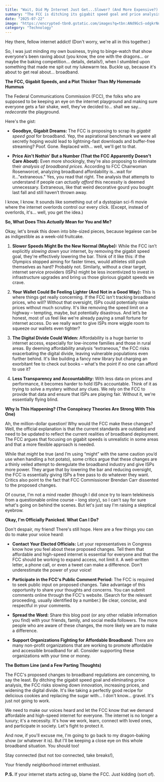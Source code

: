 ```yaml
---
title: "Wait, Did My Internet Just Get...Slower? (And More Expensive?) - The FCC's Broadband Plot Twist!"
summary: "The FCC is ditching its gigabit speed goal and price analysis for broadband. Is your wallet tingling with premonitions of higher bills? Let's unpack this spicy internet drama."
date: "2025-07-22"
image: "https://encrypted-tbn0.gstatic.com/images?q=tbn:ANd9GcS-odgkrNulhe1l3JmD-2h5Tn-DK988SfOxlg&s"
category: "Technology"
---
```


Hey there, fellow internet addict! (Don't worry, we're all in this together.)

So, I was just minding my own business, trying to binge-watch that show everyone's been raving about (you know, the one with the dragons… or maybe the baking competition… details, details!), when I stumbled upon something that made me spit out my lukewarm tea. Buckle up, because it's about to get real about… broadband.

**The FCC, Gigabit Speeds, and a Plot Thicker Than My Homemade Hummus**

The Federal Communications Commission (FCC), the folks who are supposed to be keeping an eye on the internet playground and making sure everyone gets a fair shake, well, they've decided to… shall we say… _redecorate_ the playground.

Here's the gist:

- **Goodbye, Gigabit Dreams:** The FCC is proposing to scrap its _gigabit speed goal_ for broadband. Yep, the aspirational benchmark we were all secretly hoping would lead to lightning-fast downloads and buffer-free streaming? Poof. Gone. Replaced with… well, we'll get to that.

- **Price Ain't Nothin' But a Number (That the FCC Apparently Doesn't Care About):** Even more shockingly, they're also proposing to eliminate their _analysis of broadband prices_. According to FCC Chairwoman Rosenworcel, analyzing broadband affordability is…wait for it…"extraneous." Yes, you read that right. The analysis that attempts to understand if people can _actually afford_ this necessity is deemed unnecessary. Extraneous, like that weird decorative gourd you bought last fall and still haven’t thrown away.

I know, I know. It sounds like something out of a dystopian sci-fi movie where the internet overlords control our every click. (Except, instead of overlords, it's… well, you get the idea.)

**So, What Does This _Actually_ Mean for You and Me?**

Okay, let's break this down into bite-sized pieces, because legalese can be as indigestible as a week-old fruitcake.

1.  **Slower Speeds Might Be the New Normal (Maybe):** While the FCC isn’t explicitly _slowing down_ your internet, by removing the gigabit speed goal, they're effectively lowering the bar. Think of it like this: if the Olympics stopped aiming for faster times, would athletes still push themselves as hard? Probably not. Similarly, without a clear target, internet service providers (ISPs) might be less incentivized to invest in infrastructure upgrades and bring us those glorious gigabit speeds we crave.

2.  **Your Wallet Could Be Feeling Lighter (And Not in a Good Way):** This is where things get really concerning. If the FCC isn't tracking broadband prices, who will? Without that oversight, ISPs could potentially raise prices without much scrutiny. It's like removing the speed limit on a highway – tempting, maybe, but potentially disastrous. And let’s be honest, most of us feel like we're already paying a small fortune for internet access. Do we really want to give ISPs more wiggle room to squeeze our wallets even tighter?

3.  **The Digital Divide Could Widen:** Affordability is a huge barrier to internet access, especially for low-income families and those in rural areas. By deeming affordability analysis “extraneous,” the FCC risks exacerbating the digital divide, leaving vulnerable populations even further behind. It's like building a fancy new library but charging an exorbitant fee to check out books – what's the point if no one can afford to use it?

4.  **Less Transparency and Accountability:** With less data on prices and performance, it becomes harder to hold ISPs accountable. Think of it as trying to solve a mystery without any clues. We rely on the FCC to provide that data and ensure that ISPs are playing fair. Without it, we're essentially flying blind.

**Why Is This Happening? (The Conspiracy Theories Are Strong With This One)**

Ah, the million-dollar question! Why would the FCC make these changes? Well, the official explanation is that the current standards are outdated and need to be updated to reflect the current realities of broadband deployment. The FCC argues that focusing on gigabit speeds is unrealistic in some areas and that a more flexible approach is needed.

While that _might_ be true (and I’m using “might” with the same caution you’d use when handling a hot potato), some critics argue that these changes are a thinly veiled attempt to deregulate the broadband industry and give ISPs more power. They argue that by lowering the bar and reducing oversight, the FCC is essentially giving ISPs a free pass to do whatever they want. Critics also point to the fact that FCC Commissioner Brendan Carr dissented to the proposed changes.

Of course, I'm not a mind reader (though I did once try to learn telekinesis from a questionable online course – long story), so I can't say for sure what's going on behind the scenes. But let's just say I'm raising a skeptical eyebrow.

**Okay, I'm Officially Panicked. What Can I Do?**

Don't despair, my friend! There's still hope. Here are a few things you can do to make your voice heard:

- **Contact Your Elected Officials:** Let your representatives in Congress know how you feel about these proposed changes. Tell them that affordable and high-speed internet is essential for everyone and that the FCC should be working to expand access, not limit it. A well-written letter, a phone call, or even a tweet can make a difference. Don't underestimate the power of your voice!

- **Participate in the FCC's Public Comment Period:** The FCC is required to seek public input on proposed changes. Take advantage of this opportunity to share your thoughts and concerns. You can submit comments online through the FCC's website. (Search for the relevant proceeding, usually identified by a number.) Be clear, concise, and respectful in your comments.

- **Spread the Word:** Share this blog post (or any other reliable information you find) with your friends, family, and social media followers. The more people who are aware of these changes, the more likely we are to make a difference.

- **Support Organizations Fighting for Affordable Broadband:** There are many non-profit organizations that are working to promote affordable and accessible broadband for all. Consider supporting these organizations with your time or money.

**The Bottom Line (and a Few Parting Thoughts)**

The FCC's proposed changes to broadband regulations are concerning, to say the least. By ditching the gigabit speed goal and eliminating price analysis, the FCC risks slowing down innovation, increasing prices, and widening the digital divide. It's like taking a perfectly good recipe for delicious cookies and replacing the sugar with… I don't know… gravel. It's just not going to work.

We need to make our voices heard and let the FCC know that we demand affordable and high-speed internet for everyone. The internet is no longer a luxury; it's a necessity. It's how we work, learn, connect with loved ones, and participate in society. Let's fight to protect it.

And now, if you'll excuse me, I'm going to go back to my dragon-baking show (or whatever it is). But I'll be keeping a close eye on this whole broadband situation. You should too!

Stay connected (but not _too_ connected, take breaks!),

Your friendly neighborhood internet enthusiast.

**P.S.** If your internet starts acting up, blame the FCC. Just kidding (sort of).
